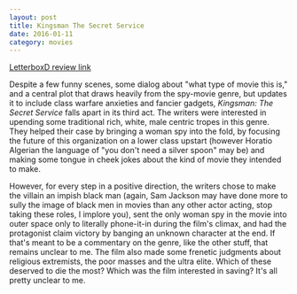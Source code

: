 ```yaml
---
layout: post
title: Kingsman The Secret Service 
date: 2016-01-11
category: movies
---
```

 
[LetterboxD review link](http://letterboxd.com/samarthbhaskar/film/kingsman-the-secret-service/)

Despite a few funny scenes, some dialog about "what type of movie this is," and a central plot that draws heavily from the spy-movie genre, but updates it to include class warfare anxieties and fancier gadgets, <em>Kingsman: The Secret Service</em> falls apart in its third act. The writers were interested in upending some traditional rich, white, male centric tropes in this genre. They helped their case by bringing a woman spy into the fold, by focusing the future of this organization on a lower class upstart (however Horatio Algerian the language of "you don't need a silver spoon" may be) and making some tongue in cheek jokes about the kind of movie they intended to make. 

However, for every step in a positive direction, the writers chose to make the villain an impish black man (again, Sam Jackson may have done more to sully the image of black men in movies than any other actor acting, stop taking these roles, I implore you), sent the only woman spy in the movie into outer space only to literally phone-it-in during the film's climax, and had the protagonist claim victory by banging an unknown character at the end. If that's meant to be a commentary on the genre, like the other stuff, that remains unclear to me. The film also made some frenetic judgments about religious extremists, the poor masses and the ultra elite. Which of these deserved to die the most? Which was the film interested in saving? It's all pretty unclear to me.
